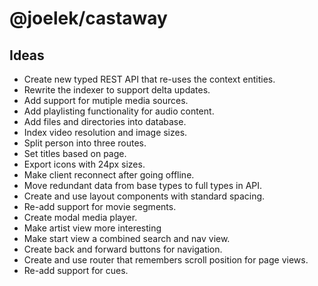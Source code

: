 # @joelek/castaway

## Ideas

* Create new typed REST API that re-uses the context entities.
* Rewrite the indexer to support delta updates.
* Add support for mutiple media sources.
* Add playlisting functionality for audio content.
* Add files and directories into database.
* Index video resolution and image sizes.
* Split person into three routes.
* Set titles based on page.
* Export icons with 24px sizes.
* Make client reconnect after going offline.
* Move redundant data from base types to full types in API.
* Create and use layout components with standard spacing.
* Re-add support for movie segments.
* Create modal media player.
* Make artist view more interesting
* Make start view a combined search and nav view.
* Create back and forward buttons for navigation.
* Create and use router that remembers scroll position for page views.
* Re-add support for cues.
